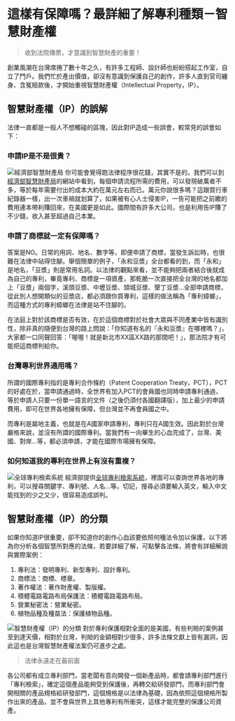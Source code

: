 # 這樣有保障嗎？最詳細了解專利種類－智慧財產權

> 收到法院傳票，才意識到智慧財產的重要！

創業風潮在台灣席捲了數十年之久，有許多工程師、設計師也紛紛搭起工作室，自立了門戶。我們忙於產出價值，卻沒有意識到保護自己的創作，許多人直到官司纏身、含冤賠款後，才開始重視智慧財產權（Intellectual Property，IP）。

## 智慧財產權（IP）的誤解
法律一直都是一般人不想觸碰的區塊，因此對IP造成一些誤會，較常見的誤會如下：

### 申請IP是不是很貴？
![經濟部智慧財產局](https://i.imgur.com/Hkp92ut.png)
你可能會覺得跑法律程序很花錢，其實不是的。我們可以到[經濟部智慧財產局](https://topic.tipo.gov.tw/patents-tw/cp-707-870831-4d63a-101.html)的網站中看到，每個申請流程所需的費用，可以發現破萬者不多，等於每年需要付出的成本大約在萬元左右而已。萬元你說很多嗎？這跟買行車紀錄器一樣，出一次車禍就划算了，如果被有心人士侵害IP，一告可能把之前繳的費用連本帶利賺回來，在美國更是如此。國際間有許多大公司，也是利用告IP賺了不少錢，收入甚至超過自己本業。

### 申請了商標就一定有保障嗎？

答案是NO。日常的用詞、地名、數字等，即便申請了商標，當發生訴訟時，也很難在法律中站得住腳。舉個簡單的例子，「永和豆漿」全台都看的到，而「永和」是地名，「豆漿」則是常用名詞。以法律的觀點來看，並不能夠把兩者結合後就成為自己的專利，畢竟專利、商標是一項資產，那乾脆一次直接把全台灣的地名都加上「豆漿」兩個字，溪頭豆漿、中壢豆漿、頭城豆漿、墾丁豆漿…全部申請商標，從此別人想開類似的豆漿店，都必須跟你買專利，這樣的做法稱為「專利蟑螂」，而這種方式的專利蟑螂在法律是站不住腳的。

在法庭上對於該商標是否有效，在於這個商標對於社會大眾與不同產業中皆有識別性，除非真的隨便到台灣的路上問說：「你知道有名的『永和豆漿』在哪裡嗎？」，大家都一口同聲回答：「喔喔！就是新北市XX區XX路的那間吧！」，那法院才有可能把這商標判給你。

### 台灣專利世界通用嗎？

所謂的國際專利指的是專利合作條約（Patent Cooperation Treaty，PCT），PCT的好處在於，當申請通過時，全世界有加入PCT的會員國也同時申請專利通過，等於申請人只要一份單一語言的文件（之後仍須付各國翻譯版），加上最少的申請費用，即可在世界各地擁有保障，但台灣並不再會員國之中。

而專利是屬地主義，也就是在A國家申請專利，專利只在A國生效。因此對於台灣嚴格來說，並沒有所謂的國際專利。當我們有一向畢生的心血完成了，台灣、美國、對岸…等，都必須申請，才能在國際市場擁有保障。

### 如何知道我的專利在世界上有沒有重複？
![全球專利檢索系統](https://i.imgur.com/swPfsek.png)
經濟部提供[全球專利檢索系統](https://gpss3.tipo.gov.tw/gpsskmc/gpssbkm?@@0.8753516801405663)，裡面可以查詢世界各地的專利，可以搜尋關鍵字、專利號、人名…等。切記，搜尋必須要輸入英文，輸入中文能找到的少之又少，很容易造成誤判。

## 智慧財產權（IP）的分類
如果你知道IP很重要，卻不知道你的創作心血該要依照何種法令加以保護，以下將為你分析各個智慧所對應的法條，若要詳細了解，可點擊各法條，將會有詳細解說與實際案例：
1. 專利法：發明專利、新型專利、設計專利。
2. 商標法：商標、標章。
3. 著作權法：著作財產權、製版權。
4. 積體電路電路布局保護法：積體電路電路布局。
5. 營業秘密法：營業秘密。
6. 植物品種及種苗法：保護植物品種。

![智慧財產權（IP）的分類](https://i.imgur.com/517DuFC.png)
對於專利保護相對全面的是美國，有些判賠的案例甚至到達天價，相對於台灣，判賠的金額相對少很多，許多法條文獻上皆有漏洞，因此這也是台灣智慧財產權法案仍可進步之處。

> 法律永遠走在最前面

各公司都有成立專利部門，當老闆有意向開發一個新產品時，都會請專利部門進行「專利檢索」，確定這個產品能夠受到保護後，再轉交給研發部門，而專利部門會開相關的產品規格給研發部門，這個規格是以法律為基礎，因為依照這個規格所製作出來的產品，並不會與世界上其他專利有所衝突，這樣才能完整的保護公司資產。